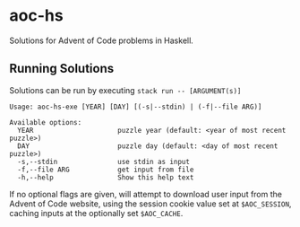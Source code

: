 # aoc-hs

Solutions for Advent of Code problems in Haskell.

## Running Solutions
Solutions can be run by executing `stack run -- [ARGUMENT(s)]`

```
Usage: aoc-hs-exe [YEAR] [DAY] [(-s|--stdin) | (-f|--file ARG)]

Available options:
  YEAR                     puzzle year (default: <year of most recent puzzle>)
  DAY                      puzzle day (default: <day of most recent puzzle>)
  -s,--stdin               use stdin as input
  -f,--file ARG            get input from file
  -h,--help                Show this help text
```

If no optional flags are given, will attempt to download user input from the Advent of Code website, using the session cookie value set at `$AOC_SESSION`, caching inputs at the optionally set `$AOC_CACHE`.